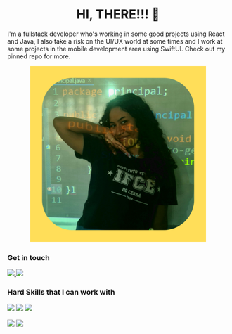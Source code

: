 <h1 align="center">HI, THERE!!! 👋 </h1>

<p>
  I'm a fullstack developer who's working in some good projects using React and Java, I also take a risk on the UI/UX world at some times and I work at some projects in the mobile development area using SwiftUI. Check out my pinned repo for more.
</p>

<p align="center">
  <img width=400 alt="Imagem de Yasmin Carlôto" src="https://github.com/Yasmin-Carloto/Yasmin-Carloto/blob/main/readmeimg.png"/>
</p>

<div align="left">
  <h3>Get in touch</h3>
  
  <div>
    <a href="https://criarmeulink.com.br/u/1714227260">
      <img src="https://skillicons.dev/icons?i=gmail" />
    </a>
    <a href="https://www.linkedin.com/in/yasmin-carlôto-14b620275/">
      <img src="https://skillicons.dev/icons?i=linkedin" />
    </a>
  </div>
</div>

<div align="left">
  <h3>Hard Skills that I can work with</h3>

  <div>
    <img src="https://skillicons.dev/icons?i=typescript,angular,react,tailwind" />
    <img src="https://skillicons.dev/icons?i=sass,nextjs,java,spring" />
    <img src="https://skillicons.dev/icons?i=kotlin,mysql,postgres,mongodb,swift" />
  </div>
</div>

<br/>

<div>
  <img src="https://github-readme-stats.vercel.app/api?username=yasmin-carloto&show_icons=true&theme=onedark"/>
  <img src="https://github-readme-stats.vercel.app/api/top-langs/?username=yasmin-carloto&theme=onedark&layout=compact"/>
</div>
